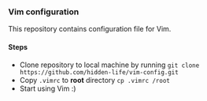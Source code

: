 ### Vim configuration
This repository contains configuration file for Vim.

#### Steps
* Clone repository to local machine by running `git clone https://github.com/hidden-life/vim-config.git`
* Copy `.vimrc` to **root** directory `cp .vimrc /root`
* Start using Vim :)
